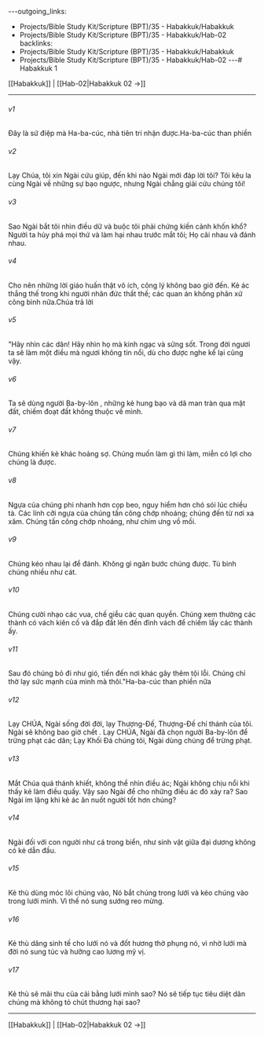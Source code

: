 ---outgoing_links:
  - Projects/Bible Study Kit/Scripture (BPT)/35 - Habakkuk/Habakkuk
  - Projects/Bible Study Kit/Scripture (BPT)/35 - Habakkuk/Hab-02
backlinks:
  - Projects/Bible Study Kit/Scripture (BPT)/35 - Habakkuk/Habakkuk
  - Projects/Bible Study Kit/Scripture (BPT)/35 - Habakkuk/Hab-02
---# Habakkuk 1

[[Habakkuk]] | [[Hab-02|Habakkuk 02 →]]
***



###### v1 
Đây là sứ điệp mà Ha-ba-cúc, nhà tiên tri nhận được.Ha-ba-cúc than phiền 

###### v2 
Lạy Chúa, tôi xin Ngài cứu giúp, đến khi nào Ngài mới đáp lời tôi? Tôi kêu la cùng Ngài về những sự bạo ngược, nhưng Ngài chẳng giải cứu chúng tôi! 

###### v3 
Sao Ngài bắt tôi nhìn điều dữ và buộc tôi phải chứng kiến cảnh khốn khổ? Người ta hủy phá mọi thứ và làm hại nhau trước mắt tôi; Họ cãi nhau và đánh nhau. 

###### v4 
Cho nên những lời giáo huấn thật vô ích, công lý không bao giờ đến. Kẻ ác thắng thế trong khi người nhân đức thất thế; các quan án không phân xử công bình nữa.Chúa trả lời 

###### v5 
"Hãy nhìn các dân! Hãy nhìn họ mà kinh ngạc và sửng sốt. Trong đời ngươi ta sẽ làm một điều mà ngươi không tin nổi, dù cho được nghe kể lại cũng vậy. 

###### v6 
Ta sẽ dùng người Ba-by-lôn , những kẻ hung bạo và dã man tràn qua mặt đất, chiếm đoạt đất không thuộc về mình. 

###### v7 
Chúng khiến kẻ khác hoảng sợ. Chúng muốn làm gì thì làm, miễn có lợi cho chúng là được. 

###### v8 
Ngựa của chúng phi nhanh hơn cọp beo, nguy hiểm hơn chó sói lúc chiều tà. Các lính cỡi ngựa của chúng tấn công chớp nhoáng; chúng đến từ nơi xa xăm. Chúng tấn công chớp nhoáng, như chim ưng vồ mồi. 

###### v9 
Chúng kéo nhau lại để đánh. Không gì ngăn bước chúng được. Tù binh chúng nhiều như cát. 

###### v10 
Chúng cười nhạo các vua, chế giễu các quan quyền. Chúng xem thường các thành có vách kiên cố và đắp đất lên đến đỉnh vách để chiếm lấy các thành ấy. 

###### v11 
Sau đó chúng bỏ đi như gió, tiến đến nơi khác gây thêm tội lỗi. Chúng chỉ thờ lạy sức mạnh của mình mà thôi."Ha-ba-cúc than phiền nữa 

###### v12 
Lạy CHÚA, Ngài sống đời đời, lạy Thượng-Đế, Thượng-Đế chí thánh của tôi. Ngài sẽ không bao giờ chết . Lạy CHÚA, Ngài đã chọn người Ba-by-lôn để trừng phạt các dân; Lạy Khối Đá chúng tôi, Ngài dùng chúng để trừng phạt. 

###### v13 
Mắt Chúa quá thánh khiết, không thể nhìn điều ác; Ngài không chịu nổi khi thấy kẻ làm điều quấy. Vậy sao Ngài để cho những điều ác đó xảy ra? Sao Ngài im lặng khi kẻ ác ăn nuốt người tốt hơn chúng? 

###### v14 
Ngài đối với con người như cá trong biển, như sinh vật giữa đại dương không có kẻ dẫn đầu. 

###### v15 
Kẻ thù dùng móc lôi chúng vào, Nó bắt chúng trong lưới và kéo chúng vào trong lưới mình. Vì thế nó sung sướng reo mừng. 

###### v16 
Kẻ thù dâng sinh tế cho lưới nó và đốt hương thờ phụng nó, vì nhờ lưới mà đời nó sung túc và hưởng cao lương mỹ vị. 

###### v17 
Kẻ thù sẽ mãi thu của cải bằng lưới mình sao? Nó sẽ tiếp tục tiêu diệt dân chúng mà không tỏ chút thương hại sao?

***
[[Habakkuk]] | [[Hab-02|Habakkuk 02 →]]
